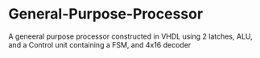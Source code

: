 # General-Purpose-Processor
A geneeral purpose processor constructed in VHDL using 2 latches, ALU, and a Control unit containing a FSM, and 4x16 decoder
